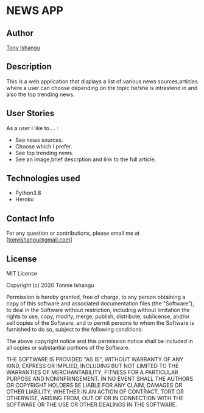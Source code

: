 # NEWS APP

## Author
[Tony Ishangu](https://github.com/tonyishangu)

## Description
This is a web application that displays a list of various news sources,articles where a user can choose depending on the topic he/she is intrestend in and also the top trending news.

## User Stories
As a user I like to.... :
* See news sources.
* Choose which I prefer.
* See top trending news.   
* See an image,brief descrption and link to the full article.

## Technologies used
* Python3.8
* Heroku

## Contact Info
For any question or contributions, please email me at [tonyishangu@gmail.com]


## License

MIT License

Copyright (c) 2020 Tonnie Ishangu

Permission is hereby granted, free of charge, to any person obtaining a copy
of this software and associated documentation files (the "Software"), to deal
in the Software without restriction, including without limitation the rights
to use, copy, modify, merge, publish, distribute, sublicense, and/or sell
copies of the Software, and to permit persons to whom the Software is
furnished to do so, subject to the following conditions:

The above copyright notice and this permission notice shall be included in all
copies or substantial portions of the Software.

THE SOFTWARE IS PROVIDED "AS IS", WITHOUT WARRANTY OF ANY KIND, EXPRESS OR
IMPLIED, INCLUDING BUT NOT LIMITED TO THE WARRANTIES OF MERCHANTABILITY,
FITNESS FOR A PARTICULAR PURPOSE AND NONINFRINGEMENT. IN NO EVENT SHALL THE
AUTHORS OR COPYRIGHT HOLDERS BE LIABLE FOR ANY CLAIM, DAMAGES OR OTHER
LIABILITY, WHETHER IN AN ACTION OF CONTRACT, TORT OR OTHERWISE, ARISING FROM,
OUT OF OR IN CONNECTION WITH THE SOFTWARE OR THE USE OR OTHER DEALINGS IN THE
SOFTWARE.